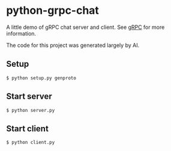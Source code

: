 # python-grpc-chat

A little demo of gRPC chat server and client. See [gRPC](https://grpc.io/) for more information.

The code for this project was generated largely by AI.

## Setup

```shell
$ python setup.py genproto
```

## Start server

```shell
$ python server.py
```

## Start client

```shell
$ python client.py
```
